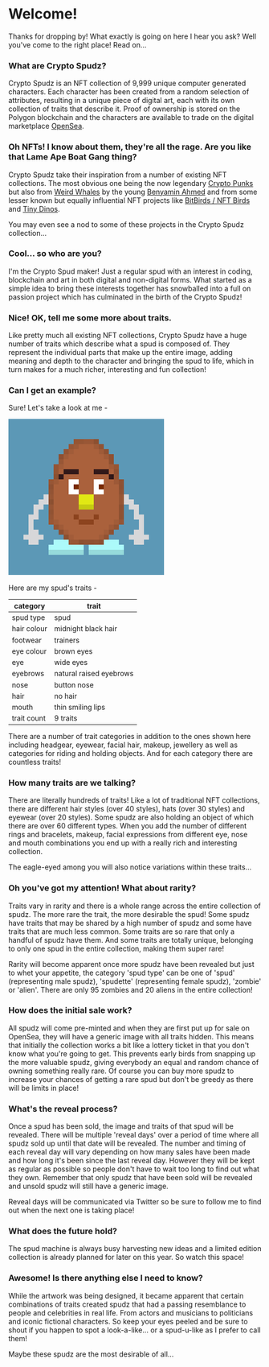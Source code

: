 # Welcome!
Thanks for dropping by! What exactly is going on here I hear you ask? Well you've come to the right place! Read on...

### What are Crypto Spudz?
Crypto Spudz is an NFT collection of 9,999 unique computer generated characters. Each character has been created from a random selection of attributes, resulting in a unique piece of digital art, each with its own collection of traits that describe it. Proof of ownership is stored on the Polygon blockchain and the characters are available to trade on the digital marketplace [OpenSea](https://opensea.io/collection/crypto-spudz).

### Oh NFTs! I know about them, they're all the rage. Are you like that Lame Ape Boat Gang thing? 
Crypto Spudz take their inspiration from a number of existing NFT collections. The most obvious one being the now legendary [Crypto Punks](https://www.larvalabs.com/cryptopunks) but also from [Weird Whales](https://weirdwhalesnft.com/) by the young [Benyamin Ahmed](https://twitter.com/ObiWanBenoni) and from some lesser known but equally influential NFT projects like [BitBirds / NFT Birds](https://www.bitbirds.io/) and [Tiny Dinos](https://linktr.ee/tinydinosnft).

You may even see a nod to some of these projects in the Crypto Spudz collection...

### Cool... so who are you?
I'm the Crypto Spud maker! Just a regular spud with an interest in coding, blockchain and art in both digital and non-digital forms. What started as a simple idea to bring these interests together has snowballed into a full on passion project which has culminated in the birth of the Crypto Spudz! 

### Nice! OK, tell me some more about traits.
Like pretty much all existing NFT collections, Crypto Spudz have a huge number of traits which describe what a spud is composed of. They represent the individual parts that make up the entire image, adding meaning and depth to the character and bringing the spud to life, which in turn makes for a much richer, interesting and fun collection!

### Can I get an example?
Sure! Let's take a look at me -

![Crypto Spud Maker](/assets/images/crypto-spud-maker.png)

Here are my spud's traits -

| category | trait |
|-|-|
| spud type | spud |
| hair colour | midnight black hair |
| footwear | trainers |
| eye colour | brown eyes |
| eye | wide eyes |
| eyebrows | natural raised eyebrows |
| nose | button nose |
| hair | no hair |
| mouth | thin smiling lips |
| trait count | 9 traits |

There are a number of trait categories in addition to the ones shown here including headgear, eyewear, facial hair, makeup, jewellery as well as categories for riding and holding objects. And for each category there are countless traits! 

### How many traits are we talking?
There are literally hundreds of traits! Like a lot of traditional NFT collections, there are different hair styles (over 40 styles), hats (over 30 styles) and eyewear (over 20 styles). Some spudz are also holding an object of which there are over 60 different types. When you add the number of different rings and bracelets, makeup, facial expressions from different eye, nose and mouth combinations you end up with a really rich and interesting collection. 

The eagle-eyed among you will also notice variations within these traits...

### Oh you've got my attention! What about rarity?
Traits vary in rarity and there is a whole range across the entire collection of spudz. The more rare the trait, the more desirable the spud! Some spudz have traits that may be shared by a high number of spudz and some have traits that are much less common. Some traits are so rare that only a handful of spudz have them. And some traits are totally unique, belonging to only one spud in the entire collection, making them super rare!

Rarity will become apparent once more spudz have been revealed but just to whet your appetite, the category 'spud type' can be one of 'spud' (representing male spudz), 'spudette' (representing female spudz), 'zombie' or 'alien'. There are only 95 zombies and 20 aliens in the entire collection!

### How does the initial sale work?
All spudz will come pre-minted and when they are first put up for sale on OpenSea, they will have a generic image with all traits hidden. This means that initially the collection works a bit like a lottery ticket in that you don't know what you're going to get. This prevents early birds from snapping up the more valuable spudz, giving everybody an equal and random chance of owning something really rare. Of course you can buy more spudz to increase your chances of getting a rare spud but don't be greedy as there will be limits in place!

### What's the reveal process?
Once a spud has been sold, the image and traits of that spud will be revealed. There will be multiple 'reveal days' over a period of time where all spudz sold up until that date will be revealed. The number and timing of each reveal day will vary depending on how many sales have been made and how long it's been since the last reveal day. However they will be kept as regular as possible so people don't have to wait too long to find out what they own. Remember that only spudz that have been sold will be revealed and unsold spudz will still have a generic image. 

Reveal days will be communicated via Twitter so be sure to follow me to find out when the next one is taking place!

### What does the future hold?
The spud machine is always busy harvesting new ideas and a limited edition collection is already planned for later on this year. So watch this space!

### Awesome! Is there anything else I need to know?
While the artwork was being designed, it became apparent that certain combinations of traits created spudz that had a passing resemblance to people and celebrities in real life. From actors and musicians to politicians and iconic fictional characters. So keep your eyes peeled and be sure to shout if you happen to spot a look-a-like... or a spud-u-like as I prefer to call them! 

Maybe these spudz are the most desirable of all...